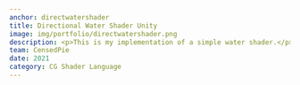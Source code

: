 ```yaml
---
anchor: directwatershader
title: Directional Water Shader Unity
image: img/portfolio/directwatershader.png
description: <p>This is my implementation of a simple water shader.</p><p>The shader uses a simple function to generate simple waves with gradient depth coloring which can be directed toward a point.</p></p><p>Source code here</p><a href="https://github.com/CensedPie/SimpleWaterShaderUnity">https://github.com/CensedPie/SimpleWaterShaderUnity</a> 
team: CensedPie
date: 2021
category: CG Shader Language
---
```

